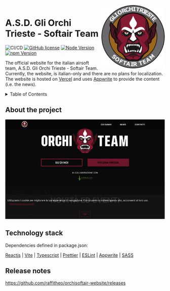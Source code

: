 <img src="READMEdocs/orchi-logo.png" height="200px" align="right"/>

# A.S.D. Gli Orchi Trieste - Softair Team

![CI/CD](https://vercelbadge.vercel.app/api/raffitheo/orchisoftair-website?style=for-the-badge)
[![GitHub license](https://img.shields.io/github/license/raffitheo/orchisoftair-website?style=for-the-badge)](https://github.com/raffitheo/orchisoftair-website/blob/master/LICENSE)
[![Node Version](https://img.shields.io/static/v1?label=Node&message=^20.14.0&color=026e00&style=for-the-badge)](https://nodejs.org)
[![npm Version](https://img.shields.io/static/v1?label=npm&message=^10.7.0&color=cb0000&style=for-the-badge)](https://nodejs.org)

The official website for the italian airsoft team, A.S.D. Gli Orchi Trieste - Softair Team.
<br />
Currently, the website, is italian-only and there are no plans for localization.
<br />
The website is hosted on [Vercel](https://vercel.com/) and uses [Appwrite](https://appwrite.io/) to provide the content (i.e. the news).

<details>
  <summary>Table of Contents</summary>
  <ol>
    <li>
      <a href="#about-the-project">About the project</a>
    </li>
    <li>
        <a href="#technology-stack">Technology stack</a>
    </li>
    <li>
        <a href="#release-notes">Release notes</a>
    </li>
  </ol>
</details>

## About the project

[![Site preview](/public/social-image.png)](https://orchisoftair-website.vercel.app/)

## Technology stack

Dependencies defined in package.json:

[Reactjs](https://reactjs.org/)
| [Vite](https://vitejs.dev/)
| [Typescript](https://www.typescriptlang.org/)
| [Prettier](https://prettier.io/)
| [ESLint](https://eslint.org/)
| [Appwrite](https://appwrite.io/)
| [SASS](https://sass-lang.com/)

## Release notes

https://github.com/raffitheo/orchisoftair-website/releases